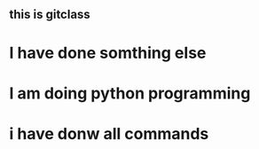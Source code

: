 ## this is gitclass ##
# I have done somthing else #
# I am doing python programming #
# i have donw all commands #